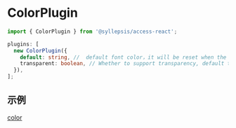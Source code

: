 # ColorPlugin <!-- {docsify-ignore-all} -->

```typescript
import { ColorPlugin } from '@syllepsis/access-react';

plugins: [
  new ColorPlugin({
    default: string, //  default font color，it will be reset when the attribute equal，default is '#000000'
    transparent: boolean, // Whether to support transparency, default true (0.1.45)
  }),
];
```

## 示例

[color](https://codesandbox.io/embed/plugin-color-g18vz?hidenavigation=1 ':include :type=iframe width=100% height=500px')
